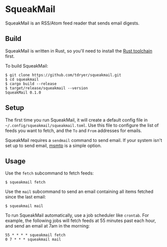 # SqueakMail

SqueakMail is an RSS/Atom feed reader that sends email digests.

## Build

SqueakMail is written in Rust, so you'll need to install the [Rust toolchain]
first.

To build SqueakMail:

```
$ git clone https://github.com/tdryer/squeakmail.git
$ cd squeakmail
$ cargo build --release
$ target/release/squeakmail --version
SqueakMail 0.1.0
```

[Rust toolchain]: https://rustup.rs/

## Setup

The first time you run SqueakMail, it will create a default config file in
`~/.config/squeakmail/squeakmail.toml`. Use this file to configure the list of
feeds you want to fetch, and the `To` and `From` addresses for emails.

SqueakMail requires a `sendmail` command to send email. If your system isn't
set up to send email, [msmtp] is a simple option.

[msmtp]: https://marlam.de/msmtp/

## Usage

Use the `fetch` subcommand to fetch feeds:

```
$ squeakmail fetch
```

Use the `mail` subcommand to send an email containing all items fetched since
the last email:

```
$ squeakmail mail
```

To run SqueakMail automatically, use a job scheduler like `crontab`. For
example, the following jobs will fetch feeds at 55 minutes past each hour, and
send an email at 7am in the morning:

```
55 * * * * squeakmail fetch
0 7 * * * squeakmail mail
```
